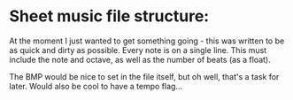 # Sheet music file structure:
At the moment I just wanted to get something going - this was written to be as quick and dirty as possible. Every note is on a single line. This must include the note and octave, as well as the number of beats (as a float).

The BMP would be nice to set in the file itself, but oh well, that's a task for later. Would also be cool to have a tempo flag...